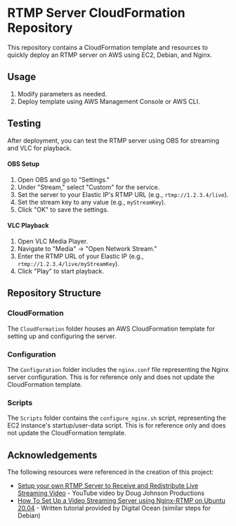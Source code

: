 # RTMP Server CloudFormation Repository

This repository contains a CloudFormation template and resources to quickly deploy an RTMP server on AWS using EC2, Debian, and Nginx.

## Usage

1. Modify parameters as needed.
2. Deploy template using AWS Management Console or AWS CLI.

## Testing

After deployment, you can test the RTMP server using OBS for streaming and VLC for playback.

#### OBS Setup

1. Open OBS and go to "Settings."
2. Under "Stream," select "Custom" for the service.
3. Set the server to your Elastic IP's RTMP URL (e.g., `rtmp://1.2.3.4/live`).
4. Set the stream key to any value (e.g., `myStreamKey`).
5. Click "OK" to save the settings.

#### VLC Playback

1. Open VLC Media Player.
2. Navigate to "Media" -> "Open Network Stream."
3. Enter the RTMP URL of your Elastic IP (e.g., `rtmp://1.2.3.4/live/myStreamKey`).
4. Click "Play" to start playback.

## Repository Structure

### CloudFormation

The `CloudFormation` folder houses an AWS CloudFormation template for setting up and configuring the server.

### Configuration

The `Configuration` folder includes the `nginx.conf` file representing the Nginx server configuration. This is for reference only and does not update the CloudFormation template.

### Scripts

The `Scripts` folder contains the `configure_nginx.sh` script, representing the EC2 instance's startup/user-data script. This is for reference only and does not update the CloudFormation template.

## Acknowledgements

The following resources were referenced in the creation of this project:

* [Setup your own RTMP Server to Receive and Redistribute Live Streaming Video](https://www.youtube.com/watch?v=n-EdUHNK9UIhttps:/) - YouTube video by Doug Johnson Productions
* [How To Set Up a Video Streaming Server using Nginx-RTMP on Ubuntu 20.04](https://www.digitalocean.com/community/tutorials/how-to-set-up-a-video-streaming-server-using-nginx-rtmp-on-ubuntu-20-04) - Written tutorial provided by Digital Ocean (similar steps for Debian)
